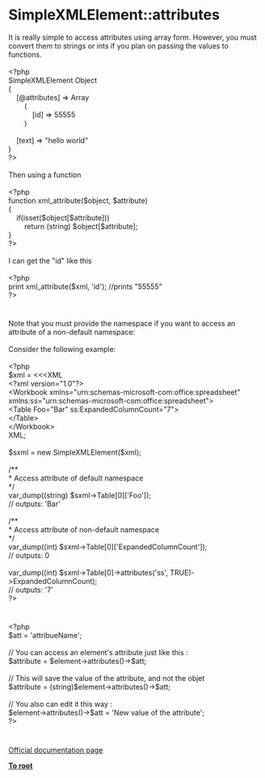 # SimpleXMLElement::attributes




<div class="phpcode"><span class="html">
It is really simple to access attributes using array form. However, you must convert them to strings or ints if you plan on passing the values to functions.<br><br><span class="default">&lt;?php<br>SimpleXMLElement Object<br></span><span class="keyword">(<br>&#xA0; &#xA0; [@</span><span class="default">attributes</span><span class="keyword">] =&gt; Array<br>&#xA0; &#xA0; &#xA0; &#xA0; (<br>&#xA0; &#xA0; &#xA0; &#xA0; &#xA0; &#xA0; [</span><span class="default">id</span><span class="keyword">] =&gt; </span><span class="default">55555<br>&#xA0; &#xA0; &#xA0; &#xA0; </span><span class="keyword">)<br><br>&#xA0; &#xA0; [</span><span class="default">text</span><span class="keyword">] =&gt; </span><span class="string">&quot;hello world&quot;<br></span><span class="keyword">)<br></span><span class="default">?&gt;<br></span><br>Then using a function<br><br><span class="default">&lt;?php<br></span><span class="keyword">function </span><span class="default">xml_attribute</span><span class="keyword">(</span><span class="default">$object</span><span class="keyword">, </span><span class="default">$attribute</span><span class="keyword">)<br>{<br>&#xA0; &#xA0; if(isset(</span><span class="default">$object</span><span class="keyword">[</span><span class="default">$attribute</span><span class="keyword">]))<br>&#xA0; &#xA0; &#xA0; &#xA0; return (string) </span><span class="default">$object</span><span class="keyword">[</span><span class="default">$attribute</span><span class="keyword">];<br>}<br></span><span class="default">?&gt;<br></span><br>I can get the &quot;id&quot; like this<br><br><span class="default">&lt;?php<br></span><span class="keyword">print </span><span class="default">xml_attribute</span><span class="keyword">(</span><span class="default">$xml</span><span class="keyword">, </span><span class="string">&apos;id&apos;</span><span class="keyword">); </span><span class="comment">//prints &quot;55555&quot;<br></span><span class="default">?&gt;</span>
</span>
</div>
  

#


<div class="phpcode"><span class="html">
Note that you must provide the namespace if you want to access an attribute of a non-default namespace:<br><br>Consider the following example:<br><br><span class="default">&lt;?php<br>$xml </span><span class="keyword">= &lt;&lt;&lt;XML<br></span><span class="string">&lt;?xml version=&quot;1.0&quot;?&gt;<br>&lt;Workbook xmlns=&quot;urn:schemas-microsoft-com:office:spreadsheet&quot;<br> xmlns:ss=&quot;urn:schemas-microsoft-com:office:spreadsheet&quot;&gt;<br> &lt;Table Foo=&quot;Bar&quot; ss:ExpandedColumnCount=&quot;7&quot;&gt;<br> &lt;/Table&gt;<br>&lt;/Workbook&gt;<br></span><span class="keyword">XML;<br><br></span><span class="default">$sxml </span><span class="keyword">= new </span><span class="default">SimpleXMLElement</span><span class="keyword">(</span><span class="default">$xml</span><span class="keyword">);<br><br></span><span class="comment">/**<br> * Access attribute of default namespace<br> */<br></span><span class="default">var_dump</span><span class="keyword">((string) </span><span class="default">$sxml</span><span class="keyword">-&gt;</span><span class="default">Table</span><span class="keyword">[</span><span class="default">0</span><span class="keyword">][</span><span class="string">&apos;Foo&apos;</span><span class="keyword">]);<br></span><span class="comment">// outputs: &apos;Bar&apos;<br><br>/**<br> * Access attribute of non-default namespace<br> */<br></span><span class="default">var_dump</span><span class="keyword">((int) </span><span class="default">$sxml</span><span class="keyword">-&gt;</span><span class="default">Table</span><span class="keyword">[</span><span class="default">0</span><span class="keyword">][</span><span class="string">&apos;ExpandedColumnCount&apos;</span><span class="keyword">]);<br></span><span class="comment">// outputs: 0<br><br></span><span class="default">var_dump</span><span class="keyword">((int) </span><span class="default">$sxml</span><span class="keyword">-&gt;</span><span class="default">Table</span><span class="keyword">[</span><span class="default">0</span><span class="keyword">]-&gt;</span><span class="default">attributes</span><span class="keyword">(</span><span class="string">&apos;ss&apos;</span><span class="keyword">, </span><span class="default">TRUE</span><span class="keyword">)-&gt;</span><span class="default">ExpandedColumnCount</span><span class="keyword">);<br></span><span class="comment">// outputs: &apos;7&apos;<br></span><span class="default">?&gt;</span>
</span>
</div>
  

#


<div class="phpcode"><span class="html">
<span class="default">&lt;?php<br>$att </span><span class="keyword">= </span><span class="string">&apos;attribueName&apos;</span><span class="keyword">;<br><br></span><span class="comment">// You can access an element&apos;s attribute just like this :<br></span><span class="default">$attribute </span><span class="keyword">= </span><span class="default">$element</span><span class="keyword">-&gt;</span><span class="default">attributes</span><span class="keyword">()-&gt;</span><span class="default">$att</span><span class="keyword">;<br><br></span><span class="comment">// This will save the value of the attribute, and not the objet<br></span><span class="default">$attribute </span><span class="keyword">= (string)</span><span class="default">$element</span><span class="keyword">-&gt;</span><span class="default">attributes</span><span class="keyword">()-&gt;</span><span class="default">$att</span><span class="keyword">;<br><br></span><span class="comment">// You also can edit it this way :<br></span><span class="default">$element</span><span class="keyword">-&gt;</span><span class="default">attributes</span><span class="keyword">()-&gt;</span><span class="default">$att </span><span class="keyword">= </span><span class="string">&apos;New value of the attribute&apos;</span><span class="keyword">;<br></span><span class="default">?&gt;</span>
</span>
</div>
  

#

[Official documentation page](https://www.php.net/manual/en/simplexmlelement.attributes.php)

**[To root](/README.md)**
